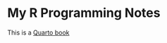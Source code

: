 # My R Programming Notes


This is a [Quarto book](https://quarto.org/docs/reference/projects/books.html)